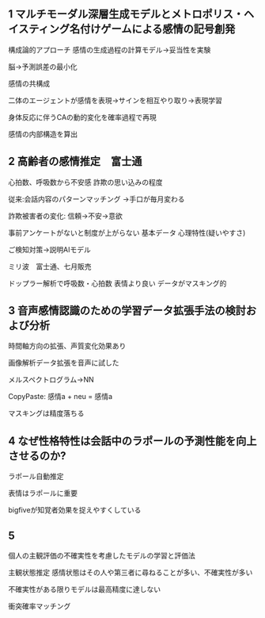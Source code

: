 <!-- META
{"title":"JSAI2024 affective1","link":"e","media":"academic","tags":["editing"],"short":{"en":"e","ja":"e"},"importance":1,"hasPage":true,"createdAt":1716947183.371,"updatedAt":1716947183.371}
META -->

## 1 マルチモーダル深層生成モデルとメトロポリス・ヘイスティング名付けゲームによる感情の記号創発
構成論的アプローチ
感情の生成過程の計算モデル→妥当性を実験

脳→予測誤差の最小化

感情の共構成

二体のエージェントが感情を表現→サインを相互やり取り→表現学習


身体反応に伴うCAの動的変化を確率過程で再現

感情の内部構造を算出

## 2 高齢者の感情推定　富士通

心拍数、呼吸数から不安感
詐欺の思い込みの程度

従来:会話内容のパターンマッチング
→手口が毎月変わる

詐欺被害者の変化: 信頼→不安→意欲

事前アンケートがないと制度が上がらない
基本データ
心理特性(疑いやすさ)

ご検知対策→説明AIモデル

ミリ波　富士通、七月販売

ドップラー解析で呼吸数・心拍数
表情より良い
データがマスキング的

## 3 音声感情認識のための学習データ拡張手法の検討および分析

時間軸方向の拡張、声質変化効果あり

画像解析データ拡張を音声に試した

メルスペクトログラム→NN

CopyPaste: 感情a + neu = 感情a

マスキングは精度落ちる

## 4 なぜ性格特性は会話中のラポールの予測性能を向上させるのか?
ラポール自動推定

表情はラポールに重要

bigfiveが知覚者効果を捉えやすくしている

## 5

個人の主観評価の不確実性を考慮したモデルの学習と評価法


主観状態推定
感情状態はその人や第三者に尋ねることが多い、不確実性が多い

不確実性がある限りモデルは最高精度に達しない


衝突確率マッチング
